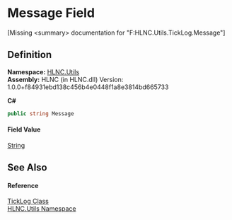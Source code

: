 # Message Field


\[Missing &lt;summary&gt; documentation for "F:HLNC.Utils.TickLog.Message"\]



## Definition
**Namespace:** <a href="N_HLNC_Utils">HLNC.Utils</a>  
**Assembly:** HLNC (in HLNC.dll) Version: 1.0.0+f84931ebd138c456b4e0448f1a8e3814bd665733

**C#**
``` C#
public string Message
```



#### Field Value
<a href="https://learn.microsoft.com/dotnet/api/system.string" target="_blank" rel="noopener noreferrer">String</a>

## See Also


#### Reference
<a href="T_HLNC_Utils_TickLog">TickLog Class</a>  
<a href="N_HLNC_Utils">HLNC.Utils Namespace</a>  
